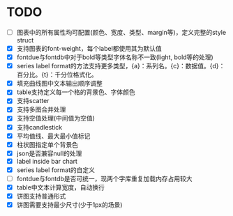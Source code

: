 # TODO

- [ ] 图表中的所有属性均可配置(颜色、宽度、类型、margin等)，定义完整的style struct
- [x] 支持图表的font-weight，每个label都使用其为默认值
- [x] fontdue与fontdb中对于bold等类型字体名称不一致(light, bold等的处理)
- [x] series label format的方法支持更多类型，{a}：系列名。{c}：数据值。{d}：百分比。{t}：千分位格式化。
- [x] 填充曲线图中文本输出顺序调整
- [x] table支持定义每一个格的背景色、字体颜色
- [x] 支持scatter
- [x] 支持多图合并处理
- [x] 支持空值处理(中间值为空值)
- [x] 支持candlestick
- [x] 平均值线、最大最小值标记
- [x] 柱状图指定单个背景色
- [x] json是否兼容null的处理
- [x] label inside bar chart
- [x] series label format的自定义
- [ ] fontdue与fontdb是否可统一，现两个字库重复加载内存占用较大
- [x] table中文本计算宽度，自动换行
- [x] 饼图支持普通形式
- [x] 饼图需要支持最少尺寸(少于1px的场景)